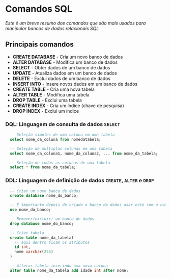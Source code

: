 # Comandos SQL

*Este é um breve resumo dos comandos que são mais usados para manipular bancos de dados relacionais SQL* 

## Principais comandos

* **CREATE DATABASE** - Cria um novo banco de dados
* **ALTER DATABASE** - Modifica um banco de dados
* **SELECT** - Obter dados de um banco de dados
* **UPDATE** - Atualiza dados em um banco de dados
* **DELETE** - Exclui dados de um banco de dados
* **INSERT INTO** - Insere novos dados em um banco de dados
* **CREATE TABLE** - Cria uma nova tabela
* **ALTER TABLE** - Modifica uma tabela
* **DROP TABLE** - Exclui uma tabela
* **CREATE INDEX** - Cria um índice (chave de pesquisa)
* **DROP INDEX** - Exclui um índice


### **DQL**: Linguagem de consulta de dados `SELECT`

```sql
  -- Seleção simples de uma coluna em uma tabela
  select nome_da_coluna from nomedatabela;

  -- Seleção de multiplas colunas em uma tabela
  select nome_da_coluna1, nome_da_coluna2, ... from nome_da_tabela;

  -- Seleção de todas as colunas de uma tabela
  select * from nome_da_tabela;
```

### **DDL**: Linguagem de definição de dados `CREATE`, `ALTER` e `DROP`

```sql
  -- Criar um novo banco de dados
  create database nome_do_banco;

  -- É importante depois de criado o banco de dados usar este com o comando abaixo
  use nome_do_banco;

  -- Remover(excluir) um banco de dados
  drop database nome_do_banco;

  -- Criar tabela
  create table nome_da_tabela(
    -- aqui dentro ficam os atributos
    id int,
    nome varchar(255)
  )

  -- Alterar tabela inserindo uma nova coluna
  alter table nome_da_tabela add idade int after nome; 
```

